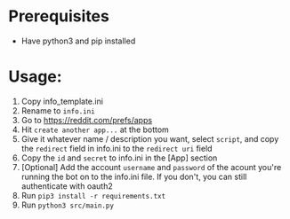# Prerequisites

* Have python3 and pip installed

# Usage:

1. Copy info_template.ini
2. Rename to `info.ini`
3. Go to https://reddit.com/prefs/apps
4. Hit `create another app...` at the bottom
5. Give it whatever name / description you want, select `script`, and copy the `redirect` field in info.ini to the `redirect uri` field
6. Copy the `id` and `secret` to info.ini in the [App] section
7. [Optional] Add the account `username` and `password` of the acount you're running the bot on to the info.ini file. If you don't, you can still authenticate with oauth2
8. Run `pip3 install -r requirements.txt`
9. Run `python3 src/main.py`

